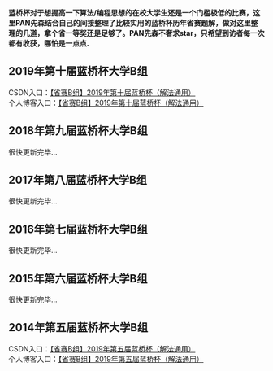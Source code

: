 **蓝桥杯对于想提高一下算法/编程思想的在校大学生还是一个门槛极低的比赛，这里PAN先森结合自己的间接整理了比较实用的蓝桥杯历年省赛题解，做对这里整理的几道，拿个省一等奖还是足够了。PAN先森不奢求star，只希望到访者每一次都有收获，哪怕是一点点.**

## 2019年第十届蓝桥杯大学B组

CSDN入口：<a target="blank_" href="https://blog.csdn.net/qq_43539599/article/details/103132108">【省赛B组】2019年第十届蓝桥杯（解法通用）</a><br>
个人博客入口：<a target="blank_" href="https://www.hoji.site/blog/72">【省赛B组】2019年第十届蓝桥杯（解法通用）</a>

## 2018年第九届蓝桥杯大学B组
很快更新完毕...

## 2017年第八届蓝桥杯大学B组
很快更新完毕...

## 2016年第七届蓝桥杯大学B组
很快更新完毕...

## 2015年第六届蓝桥杯大学B组
很快更新完毕...

## 2014年第五届蓝桥杯大学B组

CSDN入口：<a target="blank_" href="https://blog.csdn.net/qq_43539599/article/details/103129565">【省赛B组】2019年第五届蓝桥杯（解法通用）</a><br>
个人博客入口：<a target="blank_" href="https://www.hoji.site/blog/71">【省赛B组】2019年第五届蓝桥杯（解法通用）</a>
